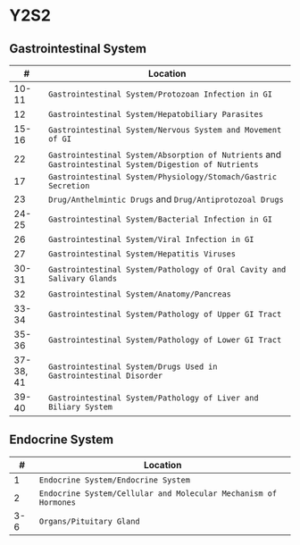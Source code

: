 # Y2S2
## Gastrointestinal System
| #     | Location                                                              |
| ----- | --------------------------------------------------------------------- |
| 10-11 | `Gastrointestinal System/Protozoan Infection in GI`                   |
| 12    | `Gastrointestinal System/Hepatobiliary Parasites`                     |
| 15-16 | `Gastrointestinal System/Nervous System and Movement of GI`           |
| 22   | `Gastrointestinal System/Absorption of Nutrients` and `Gastrointestinal System/Digestion of Nutrients` |
| 17    | `Gastrointestinal System/Physiology/Stomach/Gastric Secretion`|
| 23    | `Drug/Anthelmintic Drugs` and `Drug/Antiprotozoal Drugs`              |
| 24-25 | `Gastrointestinal System/Bacterial Infection in GI`                   |
| 26    | `Gastrointestinal System/Viral Infection in GI`                       |
| 27    | `Gastrointestinal System/Hepatitis Viruses`                           |
| 30-31 | `Gastrointestinal System/Pathology of Oral Cavity and Salivary Glands` |
| 32    | `Gastrointestinal System/Anatomy/Pancreas` |
| 33-34 | `Gastrointestinal System/Pathology of Upper GI Tract` |
| 35-36 | `Gastrointestinal System/Pathology of Lower GI Tract` |
| 37-38, 41    | `Gastrointestinal System/Drugs Used in Gastrointestinal Disorder`      |
| 39-40 | `Gastrointestinal System/Pathology of Liver and Biliary System` |

## Endocrine System
| #   | Location                                                        |
| --- | --------------------------------------------------------------- |
| 1   | `Endocrine System/Endocrine System`                             |
| 2   | `Endocrine System/Cellular and Molecular Mechanism of Hormones` |
| 3-6 | `Organs/Pituitary Gland`                                        |
